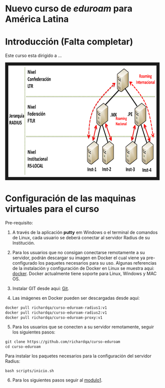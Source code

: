 # Nuevo curso de *eduroam* para América Latina

# Introducción (Falta completar)
Este curso esta dirigido a ...

<a href="http://www.youtube.com/watch?feature=player_embedded&v=qk9aljqu20A
" target="_blank"><img src="https://github.com/richardqa/curso-eduroam/blob/master/imagenes/eduroam1.png" 
alt="IMAGE ALT TEXT HERE" width="480" height="360" border="10" /></a>

# Configuración de las maquinas virtuales para el curso

Pre-requisito:


1. A través de la aplicación __putty__ em Windows o el terminal de comandos de Linux, cada usuario se deberá conectar al servidor Radius de su Institución.

2. Para los usuarios que no consigan conectarse remotamente a su servidor, podrán descargar su imagen en Docker el cual viene ya pre-configurado los paquetes necesarios para su uso. Algunas referencias de la instalación y configuración de Docker en Linux se muestra aqui: [docker](https://docs.docker.com/engine/installation/). Docker actualmente tiene soporte para Linux, Windows y MAC OS.

3. Instalar GIT desde aqui: [Git](https://help.github.com/articles/set-up-git/).

4. Las imágenes en Docker pueden ser descargadas desde aquí: 

 ```
docker pull richardqa/curso-eduroam-radius1:v1
docker pull richardqa/curso-eduroam-radius2:v1
docker pull richardqa/curso-eduroam-proxy:v1

 ```
5. Para los usuarios que se conecten a su servidor remotamente, seguir los siguientes pasos:

 ```
git clone https://github.com/richardqa/curso-eduroam
cd curso-eduroam
 ```
Para instalar los paquetes necesarios para la configuración del servidor Radius:
 ```
bash scripts/inicio.sh
 ```
6. Para los siguientes pasos seguir al [modulo1](https://github.com/richardqa/curso-eduroam/blob/master/modulos/actividad1.md).







